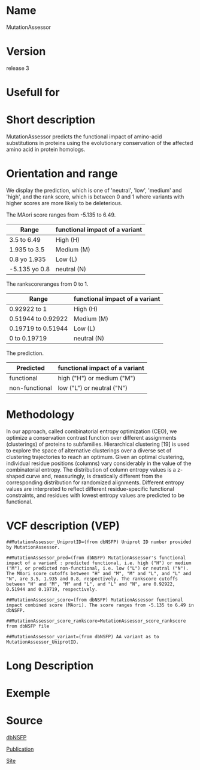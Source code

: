 # Name

MutationAssessor

# Version

release 3

# Usefull for

# Short description

MutationAssessor predicts the functional impact of amino-acid substitutions in proteins using the evolutionary conservation of the affected amino acid in protein homologs.

# Orientation and range

We display the prediction, which is one of 'neutral', 'low', 'medium' and 'high', and the rank score, which is between 0 and 1 where variants with higher scores are more likely to be deleterious. 

The MAori score ranges from -5.135 to 6.49.

| Range | functional impact of a variant |
| --- | --- |
| 3.5 to 6.49 | High (H) |
| 1.935 to 3.5 | Medium (M) |
| 0.8 yo 1.935 | Low (L) |
| -5.135 yo 0.8 | neutral (N) |

The rankscoreranges from 0 to 1.

| Range | functional impact of a variant |
| --- | --- |
| 0.92922 to 1 | High (H) |
| 0.51944 to 0.92922 | Medium (M) |
| 0.19719 to 0.51944 | Low (L) |
| 0 to 0.19719 | neutral (N) |

The prediction.

| Predicted | functional impact of a variant |
| --- | --- |
| functional | high ("H") or medium ("M") |
| non-functional | low ("L") or neutral ("N") | 

# Methodology

In our approach, called combinatorial entropy optimization (CEO), we optimize a conservation contrast function over different assignments (clusterings) of proteins to subfamilies. Hierarchical clustering [19] is used to explore the space of alternative clusterings over a diverse set of clustering trajectories to reach an optimum. Given an optimal clustering, individual residue positions (columns) vary considerably in the value of the combinatorial entropy. The distribution of column entropy values is a z-shaped curve and, reassuringly, is drastically different from the corresponding distribution for randomized alignments. Different entropy values are interpreted to reflect different residue-specific functional constraints, and residues with lowest entropy values are predicted to be functional.

# VCF description (VEP)

`##MutationAssessor_UniprotID=(from dbNSFP) Uniprot ID number provided by MutationAssessor.`

`##MutationAssessor_pred=(from dbNSFP) MutationAssessor's functional impact of a variant : predicted functional, i.e. high ("H") or medium ("M"), or predicted non-functional, i.e. low ("L") or neutral ("N"). The MAori score cutoffs between "H" and "M", "M" and "L", and "L" and "N", are 3.5, 1.935 and 0.8, respectively. The rankscore cutoffs between "H" and "M", "M" and "L", and "L" and "N", are 0.92922, 0.51944 and 0.19719, respectively.`

`##MutationAssessor_score=(from dbNSFP) MutationAssessor functional impact combined score (MAori). The score ranges from -5.135 to 6.49 in dbNSFP.`

`##MutationAssessor_score_rankscore=MutationAssessor_score_rankscore from dbNSFP file`

`##MutationAssessor_variant=(from dbNSFP) AA variant as to MutationAssessor_UniprotID.`

# Long Description

# Exemple

# Source

[dbNSFP](https://sites.google.com/site/jpopgen/dbNSFP)

[Publication](https://academic.oup.com/nar/article/39/17/e118/2411278)

[Site](http://mutationassessor.org/r3/)
